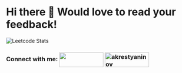<h1 align="left">Hi there 🙂 Would love to read your feedback!</h1>

![Leetcode Stats](https://leetcard.jacoblin.cool/trubyroid?theme=nord)

<h3 align="left">Connect with me:
<a href="https://t.me/ankrt" target="blank"><img align="center" src="https://img.shields.io/badge/-Telegram-red?color=white&logo=telegram&logoColor=blue" height="40" width="120" /></a>
<a href="https://instagram.com/akrestyaninov" target="blank"><img align="center" src="https://img.shields.io/badge/-Instagram-red?color=DD2A7B&logo=instagram&logoColor=white" alt="akrestyaninov" height="40" width="120" /></a> </h3>
